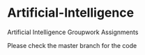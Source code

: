 # Artificial-Intelligence
Artificial Intelligence Groupwork Assignments


Please check the master branch for the code
